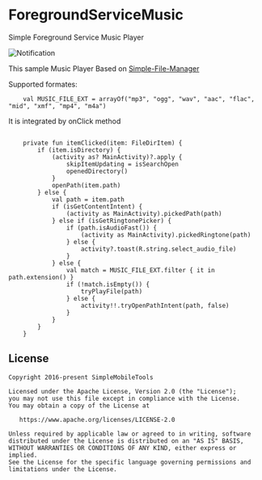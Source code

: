# ForegroundServiceMusic
Simple Foreground Service Music Player


![Notification](https://github.com/app-z/ForegroundServiceMusic/player.png)

This sample Music Player Based on <a href='https://github.com/SimpleMobileTools/Simple-File-Manager'>Simple-File-Manager</a>

Supported formates: 

```
    val MUSIC_FILE_EXT = arrayOf("mp3", "ogg", "wav", "aac", "flac", "mid", "xmf", "mp4", "m4a")
```

It is integrated by onClick method

```

    private fun itemClicked(item: FileDirItem) {
        if (item.isDirectory) {
            (activity as? MainActivity)?.apply {
                skipItemUpdating = isSearchOpen
                openedDirectory()
            }
            openPath(item.path)
        } else {
            val path = item.path
            if (isGetContentIntent) {
                (activity as MainActivity).pickedPath(path)
            } else if (isGetRingtonePicker) {
                if (path.isAudioFast()) {
                    (activity as MainActivity).pickedRingtone(path)
                } else {
                    activity?.toast(R.string.select_audio_file)
                }
            } else {
                val match = MUSIC_FILE_EXT.filter { it in path.extension() }
                if (!match.isEmpty()) {
                    tryPlayFile(path)
                } else {
                    activity!!.tryOpenPathIntent(path, false)
                }
            }
        }
    }

```


License
-------
    Copyright 2016-present SimpleMobileTools
    
    Licensed under the Apache License, Version 2.0 (the "License");
    you may not use this file except in compliance with the License.
    You may obtain a copy of the License at
    
       https://www.apache.org/licenses/LICENSE-2.0
    
    Unless required by applicable law or agreed to in writing, software
    distributed under the License is distributed on an "AS IS" BASIS,
    WITHOUT WARRANTIES OR CONDITIONS OF ANY KIND, either express or implied.
    See the License for the specific language governing permissions and
    limitations under the License.
